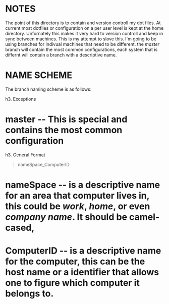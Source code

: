 NOTES
=====

  The point of this directory is to contain and version controll my
  dot files. At current most dotfiles or configuration on a per user
  level is kept at the home directory. Unfornately this makes it very
  hard to version controll and keep in sync between machines. This is
  my attempt to slove this. I'm going to be using branches for indivual 
  machines that need to be different. the _master_ branch will contain
  the most common configurations, each system that is differnt will 
  contain a branch with a descriptive name. 

NAME SCHEME
===========
  
  The branch naming scheme is as follows:

h3. Exceptions

  # master -- This is special and contains the most common configuration

h3. General Format

  > nameSpace_ComputerID

  # nameSpace -- is a descriptive name for an area that computer lives in, this could be _work_, _home_, or even _company name_. It should be camel-cased,
  # ComputerID -- is a descriptive name for the computer, this can be the host name or a identifier that allows one to figure which computer it belongs to.


